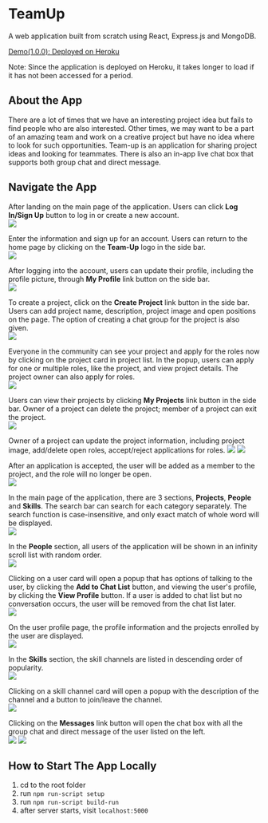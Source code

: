 # TeamUp

A web application built from scratch using React, Express.js and MongoDB.

[Demo(1.0.0): Deployed on Heroku](https://team-up-2021.herokuapp.com/)

Note: Since the application is deployed on Heroku, it takes longer to load if it has not been accessed for a period.

## About the App

There are a lot of times that we have an interesting project idea but fails to find people who are also interested. Other times, we may want to be a part of an amazing team and work on a creative project but have no idea where to look for such opportunities. Team-up is an application for sharing project ideas and looking for teammates. There is also an in-app live chat box that supports both group chat and direct message.

## Navigate the App

After landing on the main page of the application. Users can click **Log In/Sign Up** button to log in or create a new account.   
<img src="./app-previews/main-page.png" />   

Enter the information and sign up for an account. Users can return to the home page by clicking on the **Team-Up** logo in the side bar.   
<img src="./app-previews/sign-up.png" />   

After logging into the account, users can update their profile, including the profile picture, through **My Profile** link button on the side bar.   
<img src="./app-previews/my-profile.png" />

To create a project, click on the **Create Project** link button in the side bar. Users can add project name, description, project image and open positions on the page. The option of creating a chat group for the project is also given.   
<img src="./app-previews/create-project.png" />

Everyone in the community can see your project and apply for the roles now by clicking on the project card in project list. In the popup, users can apply for one or multiple roles, like the project, and view project details. The project owner can also apply for roles.   
<img src="./app-previews/project-popup.png"/>   

Users can view their projects by clicking **My Projects** link button in the side bar. Owner of a project can delete the project; member of a project can exit the project.   
<img src="./app-previews/my-projects.png"/>   

Owner of a project can update the project information, including project image, add/delete open roles, accept/reject applications for roles. 
<img src="./app-previews/add-delete-role.png"/> <img src="./app-previews/accept-reject-role.png"/>   

After an application is accepted, the user will be added as a member to the project, and the role will no longer be open.   
<img src="./app-previews/updated-project.png"/>   

In the main page of the application, there are 3 sections, **Projects**, **People** and **Skills**. The search bar can search for each category separately. The search function is case-insensitive, and only exact match of whole word will be displayed.   
<img src="./app-previews/search.png"/>   

In the **People** section, all users of the application will be shown in an infinity scroll list with random order.   
<img src="./app-previews/people-page.png"/>   

Clicking on a user card will open a popup that has options of talking to the user, by clicking the **Add to Chat List** button, and viewing the user's profile, by clicking the **View Profile** button. If a user is added to chat list but no conversation occurs, the user will be removed from the chat list later.   
<img src="./app-previews/user-popup.png"/>   

On the user profile page, the profile information and the projects enrolled by the user are displayed.   
<img src="./app-previews/user-profile.png"/>   

In the **Skills** section, the skill channels are listed in descending order of popularity.   
<img src="./app-previews/skills-page.png"/>   

Clicking on a skill channel card will open a popup with the description of the channel and a button to join/leave the channel.   
<img src="./app-previews/skill-popup.png"/>   

Clicking on the **Messages** link button will open the chat box with all the group chat and direct message of the user listed on the left.   
<img src="./app-previews/group-chat.png"/> <img src="./app-previews/direct-message.png"/>   

## How to Start The App Locally

1. cd to the root folder
2. run `npm run-script setup`
3. run `npm run-script build-run`
4. after server starts, visit `localhost:5000` 
